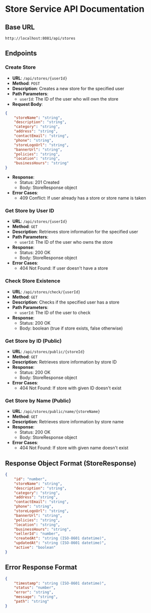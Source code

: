 # Store Service API Documentation

## Base URL
```
http://localhost:8081/api/stores
```

## Endpoints

### Create Store
- **URL**: `/api/stores/{userId}`
- **Method**: `POST`
- **Description**: Creates a new store for the specified user
- **Path Parameters**:
  - `userId`: The ID of the user who will own the store
- **Request Body**:
```json
{
    "storeName": "string",
    "description": "string",
    "category": "string",
    "address": "string",
    "contactEmail": "string",
    "phone": "string",
    "storeLogoUrl": "string",
    "bannerUrl": "string",
    "policies": "string",
    "location": "string",
    "businessHours": "string"
}
```
- **Response**:
  - Status: 201 Created
  - Body: StoreResponse object
- **Error Cases**:
  - 409 Conflict: If user already has a store or store name is taken

### Get Store by User ID
- **URL**: `/api/stores/{userId}`
- **Method**: `GET`
- **Description**: Retrieves store information for the specified user
- **Path Parameters**:
  - `userId`: The ID of the user who owns the store
- **Response**:
  - Status: 200 OK
  - Body: StoreResponse object
- **Error Cases**:
  - 404 Not Found: If user doesn't have a store

### Check Store Existence
- **URL**: `/api/stores/check/{userId}`
- **Method**: `GET`
- **Description**: Checks if the specified user has a store
- **Path Parameters**:
  - `userId`: The ID of the user to check
- **Response**:
  - Status: 200 OK
  - Body: boolean (true if store exists, false otherwise)

### Get Store by ID (Public)
- **URL**: `/api/stores/public/{storeId}`
- **Method**: `GET`
- **Description**: Retrieves store information by store ID
- **Response**:
  - Status: 200 OK
  - Body: StoreResponse object
- **Error Cases**:
  - 404 Not Found: If store with given ID doesn't exist

### Get Store by Name (Public)
- **URL**: `/api/stores/public/name/{storeName}`
- **Method**: `GET`
- **Description**: Retrieves store information by store name
- **Response**:
  - Status: 200 OK
  - Body: StoreResponse object
- **Error Cases**:
  - 404 Not Found: If store with given name doesn't exist

## Response Object Format (StoreResponse)
```json
{
    "id": "number",
    "storeName": "string",
    "description": "string",
    "category": "string",
    "address": "string",
    "contactEmail": "string",
    "phone": "string",
    "storeLogoUrl": "string",
    "bannerUrl": "string",
    "policies": "string",
    "location": "string",
    "businessHours": "string",
    "sellerId": "number",
    "createdAt": "string (ISO-8601 datetime)",
    "updatedAt": "string (ISO-8601 datetime)",
    "active": "boolean"
}
```

## Error Response Format
```json
{
    "timestamp": "string (ISO-8601 datetime)",
    "status": "number",
    "error": "string",
    "message": "string",
    "path": "string"
}
``` 